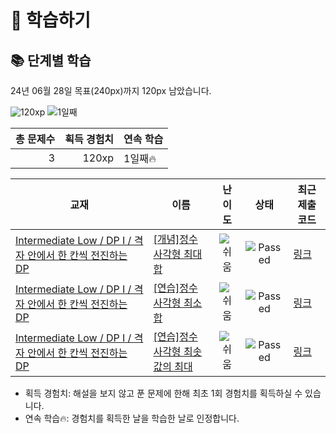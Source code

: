 # 📖 학습하기

## 📚 단계별 학습
24년 06월 28일 목표(240px)까지 120px 남았습니다.

![120xp](https://img.shields.io/badge/EXP-120xp-%235cb85c.svg?for-the-badge)
![1일째](https://img.shields.io/badge/연속학습-1일째-%23E34F26.svg?for-the-badge)

|총 문제수|획득 경험치|연속 학습|
|---:|---:|---|
3|120xp|1일째🔥|

|교재|이름|난이도|상태|최근 제출 코드|
|---|---|:---:|:---:|---|
|[Intermediate Low / DP I / 격자 안에서 한 칸씩 전진하는 DP](https://www.codetree.ai/missions?missionId=2)|[[개념]정수 사각형 최대 합](https://www.codetree.ai/missions/2/problems/maximum-sum-path-in-square)|![쉬움][easy]|![Passed][passed]|[링크](https://github.com/V4N1LLA/codetree-TILs/blob/main/240628/%EC%A0%95%EC%88%98%20%EC%82%AC%EA%B0%81%ED%98%95%20%EC%B5%9C%EB%8C%80%20%ED%95%A9/maximum-sum-path-in-square.java)|
|[Intermediate Low / DP I / 격자 안에서 한 칸씩 전진하는 DP](https://www.codetree.ai/missions?missionId=2)|[[연습]정수 사각형 최소 합](https://www.codetree.ai/missions/2/problems/minimum-sum-path-in-square)|![쉬움][easy]|![Passed][passed]|[링크](https://github.com/V4N1LLA/codetree-TILs/blob/main/240628/%EC%A0%95%EC%88%98%20%EC%82%AC%EA%B0%81%ED%98%95%20%EC%B5%9C%EC%86%8C%20%ED%95%A9/minimum-sum-path-in-square.java)|
|[Intermediate Low / DP I / 격자 안에서 한 칸씩 전진하는 DP](https://www.codetree.ai/missions?missionId=2)|[[연습]정수 사각형 최솟값의 최대](https://www.codetree.ai/missions/2/problems/maximin-path-in-square)|![쉬움][easy]|![Passed][passed]|[링크](https://github.com/V4N1LLA/codetree-TILs/blob/main/240628/%EC%A0%95%EC%88%98%20%EC%82%AC%EA%B0%81%ED%98%95%20%EC%B5%9C%EC%86%9F%EA%B0%92%EC%9D%98%20%EC%B5%9C%EB%8C%80/maximin-path-in-square.java)|


* 획득 경험치: 해설을 보지 않고 푼 문제에 한해 최초 1회 경험치를 획득하실 수 있습니다.
* 연속 학습🔥: 경험치를 획득한 날을 학습한 날로 인정합니다.










[b5]: https://img.shields.io/badge/Bronze_5-%235D3E31.svg
[b4]: https://img.shields.io/badge/Bronze_4-%235D3E31.svg
[b3]: https://img.shields.io/badge/Bronze_3-%235D3E31.svg
[b2]: https://img.shields.io/badge/Bronze_2-%235D3E31.svg
[b1]: https://img.shields.io/badge/Bronze_1-%235D3E31.svg
[s5]: https://img.shields.io/badge/Silver_5-%23394960.svg
[s4]: https://img.shields.io/badge/Silver_4-%23394960.svg
[s3]: https://img.shields.io/badge/Silver_3-%23394960.svg
[s2]: https://img.shields.io/badge/Silver_2-%23394960.svg
[s1]: https://img.shields.io/badge/Silver_1-%23394960.svg
[g5]: https://img.shields.io/badge/Gold_5-%23FFC433.svg
[g4]: https://img.shields.io/badge/Gold_4-%23FFC433.svg
[g3]: https://img.shields.io/badge/Gold_3-%23FFC433.svg
[g2]: https://img.shields.io/badge/Gold_2-%23FFC433.svg
[g1]: https://img.shields.io/badge/Gold_1-%23FFC433.svg
[p5]: https://img.shields.io/badge/Platinum_5-%2376DDD8.svg
[p4]: https://img.shields.io/badge/Platinum_4-%2376DDD8.svg
[p3]: https://img.shields.io/badge/Platinum_3-%2376DDD8.svg
[p2]: https://img.shields.io/badge/Platinum_2-%2376DDD8.svg
[p1]: https://img.shields.io/badge/Platinum_1-%2376DDD8.svg
[passed]: https://img.shields.io/badge/Passed-%23009D27.svg
[failed]: https://img.shields.io/badge/Failed-%23D24D57.svg
[easy]: https://img.shields.io/badge/쉬움-%235cb85c.svg?for-the-badge
[medium]: https://img.shields.io/badge/보통-%23FFC433.svg?for-the-badge
[hard]: https://img.shields.io/badge/어려움-%23D24D57.svg?for-the-badge